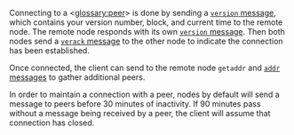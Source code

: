 Connecting to a <<glossary:peer>> is done by sending a [`version` message](core-ref-p2p-network-control-messages#version), which contains your version number, block, and current time to the remote node. The remote node responds with its own [`version` message](core-ref-p2p-network-control-messages#version). Then both nodes send a [`verack` message](core-ref-p2p-network-control-messages#verack) to the other node to indicate the connection has been established.

Once connected, the client can send to the remote node `getaddr` and [`addr` messages](core-ref-p2p-network-control-messages#addr) to gather additional peers.

In order to maintain a connection with a peer, nodes by default will send a message to peers before 30 minutes of inactivity. If 90 minutes pass without a message being received by a peer, the client will assume that connection has closed.